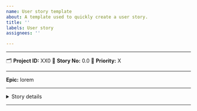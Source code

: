 ```yaml
---
name: User story template
about: A template used to quickly create a user story.
title: ''
labels: User story
assignees: ''

---
```


***

🗂 **Project ID:** XX0
📝 **Story No:** 0.0
🚩 **Priority:** X
***

**Epic:** lorem

***
<details>
<summary>Story details</summary>
<br/>

***
#### As a
User

#### I need to
lorem

#### In order to
ipsum

***

#### Acceptance criteria
- [ ] Criteria 0

</details>

***
